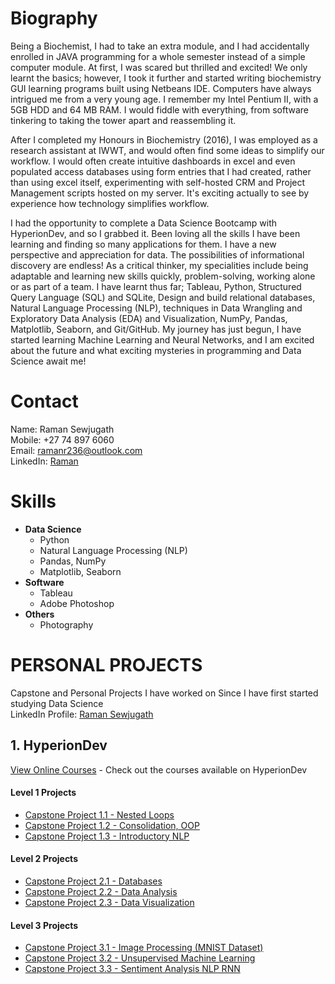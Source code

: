 # Biography
Being a Biochemist, I had to take an extra module, and I had accidentally enrolled in JAVA programming for a whole semester instead of a simple computer module. At first, I was scared but thrilled and excited! We only learnt the basics; however, I took it further and started writing biochemistry GUI learning programs built using Netbeans IDE. Computers have always intrigued me from a very young age. I remember my Intel Pentium II, with a 5GB HDD and 64 MB RAM. I would fiddle with everything, from software tinkering to taking the tower apart and reassembling it.

After I completed my Honours in Biochemistry (2016), I was employed as a research assistant at IWWT, and would often find some ideas to simplify our workflow. I would often create intuitive dashboards in excel and even populated access databases using form entries that I had created, rather than using excel itself, experimenting with self-hosted CRM and Project Management scripts hosted on my server. It's exciting actually to see by experience how technology simplifies workflow.

I had the opportunity to complete a Data Science Bootcamp with HyperionDev, and so I grabbed it. Been loving all the skills I have been learning and finding so many applications for them. I have a new perspective and appreciation for data. The possibilities of informational discovery are endless!
As a critical thinker, my specialities include being adaptable and learning new skills quickly, problem-solving, working alone or as part of a team. I have learnt thus far; Tableau, Python, Structured Query Language (SQL) and SQLite, Design and build relational databases, Natural Language Processing (NLP), techniques in Data Wrangling and Exploratory Data Analysis (EDA) and Visualization, NumPy, Pandas, Matplotlib, Seaborn, and Git/GitHub. My journey has just begun, I have started learning Machine Learning and Neural Networks, and I am excited about the future and what exciting mysteries in programming and Data Science await me!

# Contact
Name: Raman Sewjugath<br>
Mobile: +27 74 897 6060<br>
Email: ramanr236@outlook.com<br>
LinkedIn: [Raman](https://www.linkedin.com/in/ramansewjugath/)

# Skills
- **Data Science**
  - Python
  - Natural Language Processing (NLP)
  - Pandas, NumPy
  - Matplotlib, Seaborn
- **Software**
  - Tableau 
  - Adobe Photoshop 
- **Others**
  - Photography


# **PERSONAL PROJECTS**
Capstone and Personal Projects I have worked on Since I have first started studying Data Science<br>
LinkedIn Profile: [Raman Sewjugath](https://www.linkedin.com/in/ramansewjugath/ "Click to open")

## 1. HyperionDev 
[View Online Courses](https://www.hyperiondev.com/?utm_source=direct&utm_medium=referral&utm_campaign=earn_R2500&referral_code=MMH9TZ15) - Check out the courses available on HyperionDev

#### Level 1 Projects
- [Capstone Project 1.1 - Nested Loops](https://github.com/Raman236/Personal-Projects/tree/main/Capstone%20Project%201.1%20-%20Nested%20Loops)
- [Capstone Project 1.2 - Consolidation, OOP](https://github.com/Raman236/Personal-Projects/tree/main/Capstone%20Project%201.2%20-%20Consolidation)
- [Capstone Project 1.3 - Introductory NLP](https://github.com/Raman236/Personal-Projects/tree/main/Capstone%20Project%201.3%20-%20Introductory%20NLP)

#### Level 2 Projects
- [Capstone Project 2.1 - Databases](https://github.com/Raman236/Portfolio/tree/main/Capstone%20Project%202.1%20-%20Databases)
- [Capstone Project 2.2 - Data Analysis](https://github.com/Raman236/Portfolio/tree/main/Capstone%20Project%202.2%20-%20Data%20Analysis)
- [Capstone Project 2.3 - Data Visualization](https://github.com/Raman236/Portfolio/tree/main/Capstone%20Project%202.3%20-%20Data%20Visualization)

#### Level 3 Projects
- [Capstone Project 3.1 - Image Processing (MNIST Dataset)](https://github.com/Raman236/Portfolio/tree/main/Capstone%20Project%203.1%20-%20Image%20Processing%20(MNIST%20Dataset))
- [Capstone Project 3.2 - Unsupervised Machine Learning](https://github.com/Raman236/Portfolio/tree/main/Capstone%20Project%203.2%20-%20Unsupervised%20Machine%20Learning)
- [Capstone Project 3.3 - Sentiment Analysis NLP RNN](https://github.com/Raman236/Portfolio/tree/main/Capstone%20Project%203.3%20-%20Sentiment%20Analysis%20NLP%20RNN)
